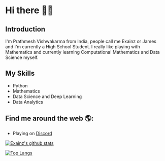 # Hi there 👋🏻

## Introduction
I'm Prathmesh Vishwakarma from India, people call me Exainz or James and I'm currently a High School Student. I really like playing with Mathematics and currently learning Computational Mathematics and Data Science myself.

## My Skills
- Python
- Mathematics
- Data Science and Deep Learning
- Data Analytics

## Find me around the web 🌎:
- Playing on <a href="https://discord.com/users/761976845200785408">Discord</a>

[![Exainz's github stats](https://github-readme-stats.vercel.app/api?username=Exainz)](https://github.com/anuraghazra/github-readme-stats)

[![Top Langs](https://github-readme-stats.vercel.app/api/top-langs/?username=Exainz&layout=compact)](https://github.com/anuraghazra/github-readme-stats)
 
